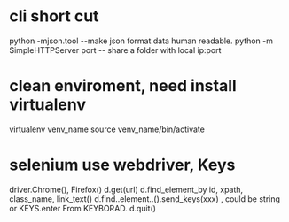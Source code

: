# cli short cut
python -mjson.tool  --make json format data human readable.
python -m SimpleHTTPServer port   -- share a folder with local ip:port

# clean enviroment, need install virtualenv
virtualenv venv_name
source venv_name/bin/activate

# selenium  use webdriver, Keys
driver.Chrome(), Firefox()
d.get(url)
d.find_element_by id, xpath, class_name, link_text()
d.find..element..().send_keys(xxx) , could be string or KEYS.enter From KEYBORAD.
d.quit()
